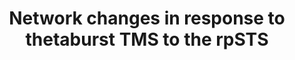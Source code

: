 ---
title: "Network changes in response to thetaburst TMS to the rpSTS"
project_id: multi_echo
conf_date: 2017-06-01
conference_id: "OHBM_2017"
presenters:
   - daniel_handwerker
   - javier_gonzalez-castillo
   - peter_bandettini
   - ben_gutierrez
summary: "<p>Poster #1054</p>"
file: /assets/presentations/handwerker_tmsrestingstate_hbm2017_final_small.pdf
filename: handwerker_tmsrestingstate_hbm2017_final_small.pdf
layout: presentation
---